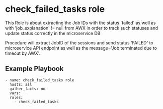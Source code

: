 check_failed_tasks role
=========
This Role is about extracting the Job IDs with the status 'failed' as well as with 'job_explanation' != null from AWX in order to track such statuses and update status correctly in the microservice DB

Procedure will extract JobID of the sessions and send status 'FAILED' to microservice API endpoint as well as the message='Job terminated due to timeout by AWX'.

Example Playbook
----------------
```
- name: check_failed_tasks role
  hosts: all
  gather_facts: no
  vars:
  roles:
    - check_failed_tasks
```